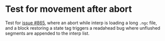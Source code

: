 # Test for movement after abort

Test for [issue #865][1], where an abort while interp is loading a
long `.ngc` file, and a block restoring a state tag triggers a
readahead bug where unflushed segments are appended to the interp
list.

[1]:  https://github.com/LinuxCNC/linuxcnc/issues/865
